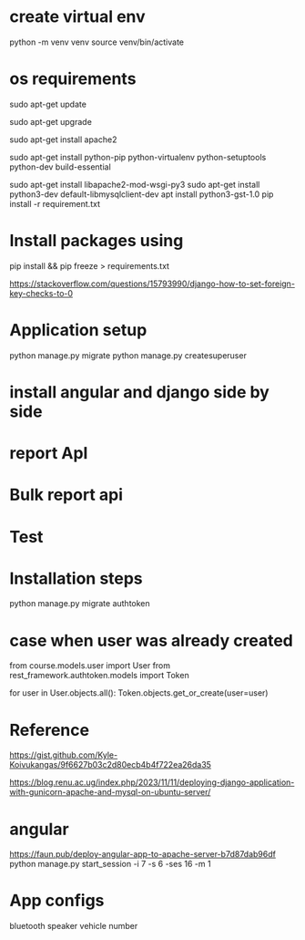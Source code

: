 # create virtual env
python -m venv venv
source venv/bin/activate

# os requirements
sudo apt-get update

sudo apt-get upgrade

sudo apt-get install apache2

sudo apt-get install python-pip python-virtualenv python-setuptools python-dev build-essential

sudo apt-get install libapache2-mod-wsgi-py3
sudo apt-get install python3-dev default-libmysqlclient-dev
apt install python3-gst-1.0
pip install -r requirement.txt

# Install packages using 
pip install <package> && pip freeze > requirements.txt

https://stackoverflow.com/questions/15793990/django-how-to-set-foreign-key-checks-to-0

# Application setup
python manage.py migrate
python manage.py createsuperuser 

# install angular and django side by side
# report ApI
# Bulk report api
# Test

# Installation steps

python manage.py migrate authtoken


# case when user was already created 
from course.models.user import User
from rest_framework.authtoken.models import Token

for user in User.objects.all():
    Token.objects.get_or_create(user=user)

# Reference
https://gist.github.com/Kyle-Koivukangas/9f6627b03c2d80ecb4b4f722ea26da35

https://blog.renu.ac.ug/index.php/2023/11/11/deploying-django-application-with-gunicorn-apache-and-mysql-on-ubuntu-server/
# angular
https://faun.pub/deploy-angular-app-to-apache-server-b7d87dab96df
python manage.py start_session -i 7 -s 6 -ses 16 -m 1


# App configs
bluetooth speaker
vehicle number
